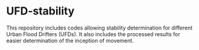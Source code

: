 # UFD-stability
This repository includes codes allowing stability determination for different Urban Flood Drifters (UFDs). It also includes the processed results for easier determination of the inception of movement.
